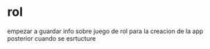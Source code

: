 # rol
empezar a guardar info sobre juego de rol para la creacion de la app posterior cuando se esrtucture
